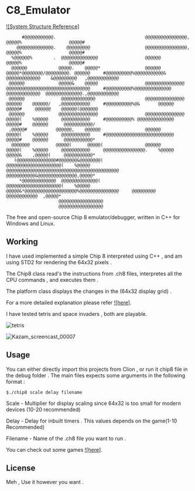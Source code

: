 C8_Emulator                                                                                                                                                                                                      
===========                                                                                                                                                                                        
[![System Structure Reference]](http://devernay.free.fr/hacks/chip8/C8TECH10.HTM)

	      #@@@@@@@@@@@.                                  @@@@@@@@@@@@@@@@,                                          @@@@@%                  @@@@@#                                          
	    @@@@@@@@@@@@@@.    @@@@@@@@@                     @@@@@@@@@@@@@@@@,                                          @@@@@%                  @@@@@#                                          
	  %@@@@@@%        .  @@@@@@@@@@@@@@                  @@@@@@                                                     @@@@@%                  @@@@@#                                          
	  @@@@@@            @@@@@.    @@@@@*                 @@@@@@          @@@@@*@@@@@@@@/@@@@@@@@@. @@@@@@     #@@@@@@@@@@%@@@@@@@@@@@&   @@@@@@@@@@@@@    &@@@@@@@@@   ,@@@@@@@@@@@@        
	 @@@@@@             @@@@@&    @@@@@                  @@@@@@@@@@@@@@@ @@@@@@@@@@@@@@@@@@@@@@@@@@@@@@@@     #@@@@@@@@@@%@@@@@@@@@@@@@@ @@@@@@@@@@@@@  @@@@@@@@@@@@@@.,@@@@@@@@@@@@        
	 @@@@@@              @@@@@@@@@@@@@                   @@@@@@@@@@@@@@@ @@@@@@    @@@@@@/   ,@@@@@@@@@@@     #@@@@@@@@@@%@&       @@@@@@   @@@@@#     @@@@@@    @@@@@@(@@@@@@@             
	 @@@@@@             @@@@@@@@@@@@@@@                  @@@@@@@@@@@@@@@ @@@@@(    %@@@@@     @@@@@@@@@@@     #@@@@@@@@@@% @@@@@@@@@@@@@@   @@@@@#    @@@@@@      @@@@@@@@@@@/              
	 ,@@@@@#           @@@@@@,    @@@@@@                 @@@@@@          @@@@@(    %@@@@@     @@@@@@@@@@@     #@@@@@@@@@@@@@@@@@@@@@@@@@@   @@@@@#    @@@@@@      @@@@@@@@@@@*              
	  @@@@@@@          @@@@@(      @@@@@(                @@@@@@          @@@@@(    %@@@@@     @@@@@@@@@@@     @@@@@@@@@@@@@@@@.    %@@@@@   @@@@@&    ,@@@@@(     @@@@@@@@@@@*              
	   (@@@@@@@@@@@@@@@#@@@@@@@&@@@@@@@@(                @@@@@@@@@@@@@@@@@@@@@(    %@@@@@     @@@@@@@@@@@@@@@@@@@@@@@@@@@@@@@@@@@@@@@@@@@   @@@@@@@@@@@&@@@@@@@@@@@@@@@,@@@@@*              
	     *@@@@@@@@@@@@@  @@@@@@@@@@@@@@(                 @@@@@@@@@@@@@@@@@@@@@(    %@@@@@     @@@@@&*@@@@@@@@@@@@@@@@@@@@%@@@@@@@@@@@@@@@     @@@@@@@@@  @@@@@@@@@@@@  ,@@@@@*              
					    @@@@@@@@@@@@@@@@@                                                                                                                                   
					    @@@@@@@@@@@@@@@@@      

The free and open-source Chip 8 emulator/debugger, written in C++ for Windows and Linux.

## Working 

I have used implemented a simple Chip 8 interpreted using C++ , and am using STD2 for rendering the 64x32 pixels .

The Chip8 class read's the instructions from .ch8 files, interpretes all the CPU commands , and executes them .

The platform class displays the changes in the (64x32 display grid) .


For a more detailed explanation please refer [![here]](https://austinmorlan.com/posts/chip8_emulator/).

I have tested tetris and space invaders , both are playable. 



![tetris](https://user-images.githubusercontent.com/45209646/140600492-ded30cca-deed-47ec-a0d7-ea4bee6de079.gif)



![Kazam_screencast_00007](https://user-images.githubusercontent.com/45209646/140600655-30ea1f78-3ed4-44a6-9761-53e50f53d03d.gif)








## Usage 

You can either directly import this projects from Clion , or run it chip8 file in the debug folder . 
The main files expects some arguments in the following format :

	$./chip8 scale delay filename

Scale - Multiplier for display scaling since 64x32 is too small for modern devices (10-20 recommended) 

Delay - Delay for inbuilt timers . This values depends on the game(1-10 Recommended) 

Filename - Name of the .ch8 file you want to run .


You can check out some games [![here]](https://github.com/JohnEarnest/chip8Archive/tree/master/roms).





## License

Meh , Use it however you want .



						    
				

                                                                                                                                                                 
                                                                                                                                                                 
